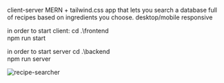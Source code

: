 client-server MERN + tailwind.css app that lets you search a database full of recipes based on ingredients you choose. desktop/mobile responsive

in order to start client:
cd .\frontend\
npm run start

in order to start server
cd .\backend\
npm run server

![recipe-searcher](https://user-images.githubusercontent.com/60938716/179494935-9051dae7-45fa-481b-9d7f-e559737c1f08.png)

